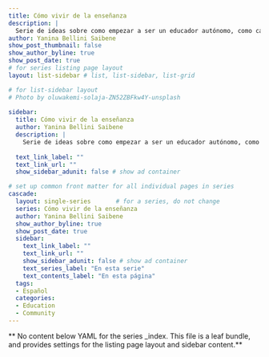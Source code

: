 ```yaml
---
title: Cómo vivir de la enseñanza
description: |
  Serie de ideas sobre como empezar a ser un educador autónomo, como calcular cuanto cobrar, como hacerte conocer y compartir tu material manteniendo tu autoría.
author: Yanina Bellini Saibene
show_post_thumbnail: false
show_author_byline: true
show_post_date: true
# for series listing page layout
layout: list-sidebar # list, list-sidebar, list-grid

# for list-sidebar layout
# Photo by oluwakemi-solaja-ZN52ZBFkw4Y-unsplash
  
sidebar: 
  title: Cómo vivir de la enseñanza
  author: Yanina Bellini Saibene
  description: |
    Serie de ideas sobre como empezar a ser un educador autónomo, como calcular cuanto cobrar, como hacerte conocer y compartir tu material manteniendo tu autoría.
    
  text_link_label: ""
  text_link_url: ""
  show_sidebar_adunit: false # show ad container

# set up common front matter for all individual pages in series
cascade:
  layout: single-series       # for a series, do not change
  series: Cómo vivir de la enseñanza
  author: Yanina Bellini Saibene
  show_author_byline: true
  show_post_date: true
  sidebar:
    text_link_label: ""
    text_link_url: ""
    show_sidebar_adunit: false # show ad container
    text_series_label: "En esta serie" 
    text_contents_label: "En esta página" 
  tags:
  - Español
  categories:
  - Education
  - Community
---
```


** No content below YAML for the series _index. This file is a leaf bundle, and provides settings for the listing page layout and sidebar content.**
